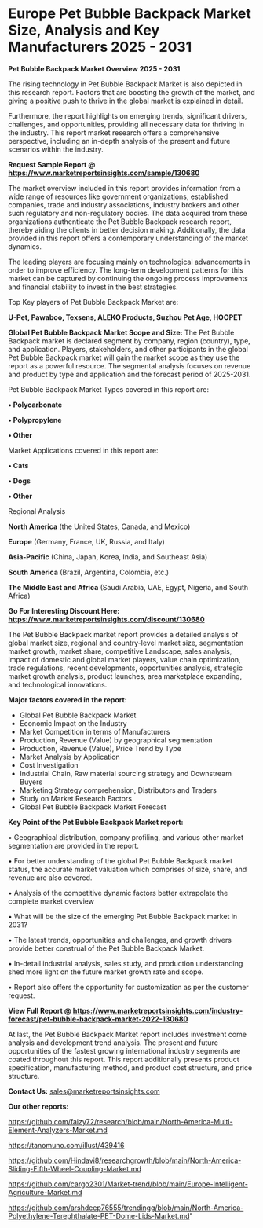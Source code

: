 # Europe Pet Bubble Backpack Market Size, Analysis and Key Manufacturers 2025 - 2031

<Strong> Pet Bubble Backpack Market Overview 2025 - 2031</strong>

The rising technology in Pet Bubble Backpack Market is also depicted in this research report. Factors that are boosting the growth of the market, and giving a positive push to thrive in the global market is explained in detail.

Furthermore, the report highlights on emerging trends, significant drivers, challenges, and opportunities, providing all necessary data for thriving in the industry. This report market research offers a comprehensive perspective, including an in-depth analysis of the present and future scenarios within the industry.

<strong>Request Sample Report @ <a href=https://www.marketreportsinsights.com/sample/130680>https://www.marketreportsinsights.com/sample/130680</a></strong>

The market overview included in this report provides information from a wide range of resources like government organizations, established companies, trade and industry associations, industry brokers and other such regulatory and non-regulatory bodies. The data acquired from these organizations authenticate the Pet Bubble Backpack research report, thereby aiding the clients in better decision making. Additionally, the data provided in this report offers a contemporary understanding of the market dynamics.

The leading players are focusing mainly on technological advancements in order to improve efficiency. The long-term development patterns for this market can be captured by continuing the ongoing process improvements and financial stability to invest in the best strategies.

Top Key players of Pet Bubble Backpack Market are:

<strong>U-Pet, Pawaboo, Texsens, ALEKO Products, Suzhou Pet Age, HOOPET</strong>

<strong><b>Global Pet Bubble Backpack Market Scope and Size:</b></strong>
The Pet Bubble Backpack market is declared segment by company, region (country), type, and application. Players, stakeholders, and other participants in the global Pet Bubble Backpack market will gain the market scope as they use the report as a powerful resource. The segmental analysis focuses on revenue and product by type and application and the forecast period of 2025-2031.

Pet Bubble Backpack Market Types covered in this report are:

<strong>• Polycarbonate

• Polypropylene

• Other</strong>

Market Applications covered in this report are:

<strong>• Cats

• Dogs

• Other</strong> 

Regional Analysis

<strong>North America</strong> (the United States, Canada, and Mexico)

<strong>Europe</strong> (Germany, France, UK, Russia, and Italy)

<strong>Asia-Pacific</strong> (China, Japan, Korea, India, and Southeast Asia)

<strong>South America</strong> (Brazil, Argentina, Colombia, etc.)

<strong>The Middle East and Africa</strong> (Saudi Arabia, UAE, Egypt, Nigeria, and South Africa)

<strong>Go For Interesting Discount Here: <a href=https://www.marketreportsinsights.com/discount/130680>https://www.marketreportsinsights.com/discount/130680</a></strong>

The Pet Bubble Backpack market report provides a detailed analysis of global market size, regional and country-level market size, segmentation market growth, market share, competitive Landscape, sales analysis, impact of domestic and global market players, value chain optimization, trade regulations, recent developments, opportunities analysis, strategic market growth analysis, product launches, area marketplace expanding, and technological innovations.

<strong><b>Major factors covered in the report:</b></strong>
<ul>
  <li>Global Pet Bubble Backpack Market </li>
  <li>Economic Impact on the Industry</li>
  <li>Market Competition in terms of Manufacturers</li>
  <li>Production, Revenue (Value) by geographical segmentation</li>
  <li>Production, Revenue (Value), Price Trend by Type</li>
  <li>Market Analysis by Application</li>
  <li>Cost Investigation</li>
  <li>Industrial Chain, Raw material sourcing strategy and Downstream Buyers</li>
  <li>Marketing Strategy comprehension, Distributors and Traders</li>
  <li>Study on Market Research Factors</li>
  <li>Global Pet Bubble Backpack Market Forecast</li>
</ul>

<strong><b>Key Point of the Pet Bubble Backpack Market report:</b></strong>

• Geographical distribution, company profiling, and various other market segmentation are provided in the report.

• For better understanding of the global Pet Bubble Backpack market status, the accurate market valuation which comprises of size, share, and revenue are also covered.

• Analysis of the competitive dynamic factors better extrapolate the complete market overview

• What will be the size of the emerging Pet Bubble Backpack market in 2031?

• The latest trends, opportunities and challenges, and growth drivers provide better construal of the Pet Bubble Backpack Market.

• In-detail industrial analysis, sales study, and production understanding shed more light on the future market growth rate and scope.

• Report also offers the opportunity for customization as per the customer request.

<strong><b>View Full Report @ <a href=https://www.marketreportsinsights.com/industry-forecast/pet-bubble-backpack-market-2022-130680>https://www.marketreportsinsights.com/industry-forecast/pet-bubble-backpack-market-2022-130680</a></b></strong>


At last, the Pet Bubble Backpack Market report includes investment come analysis and development trend analysis. The present and future opportunities of the fastest growing international industry segments are coated throughout this report. This report additionally presents product specification, manufacturing method, and product cost structure, and price structure.

<strong>Contact Us:</strong>
sales@marketreportsinsights.com

<strong>Our other reports:</strong>

<a href=https://github.com/faizy72/research/blob/main/North-America-Multi-Element-Analyzers-Market.md>https://github.com/faizy72/research/blob/main/North-America-Multi-Element-Analyzers-Market.md</a>

<a href=https://tanomuno.com/illust/439416>https://tanomuno.com/illust/439416</a>

<a href=https://github.com/Hindavi8/researchgrowth/blob/main/North-America-Sliding-Fifth-Wheel-Coupling-Market.md>https://github.com/Hindavi8/researchgrowth/blob/main/North-America-Sliding-Fifth-Wheel-Coupling-Market.md</a>

<a href=https://github.com/cargo2301/Market-trend/blob/main/Europe-Intelligent-Agriculture-Market.md>https://github.com/cargo2301/Market-trend/blob/main/Europe-Intelligent-Agriculture-Market.md</a>

<a href=https://github.com/arshdeep76555/trendingg/blob/main/North-America-Polyethylene-Terephthalate-PET-Dome-Lids-Market.md>https://github.com/arshdeep76555/trendingg/blob/main/North-America-Polyethylene-Terephthalate-PET-Dome-Lids-Market.md</a>"
